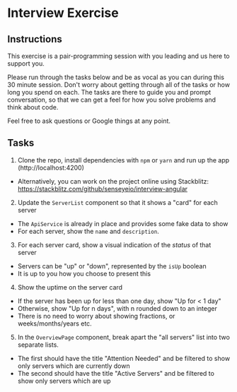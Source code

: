 # Interview Exercise

## Instructions

This exercise is a pair-programming session with you leading and us here to support you.

Please run through the tasks below and be as vocal as you can during this 30 minute session. Don't worry about getting through all of the tasks or how long you spend on each. The tasks are there to guide you and prompt conversation, so that we can get a feel for how you solve problems and think about code. 

Feel free to ask questions or Google things at any point.

## Tasks

1. Clone the repo, install dependencies with `npm` or `yarn` and run up the app (http://localhost:4200)
  - Alternatively, you can work on the project online using Stackblitz: https://stackblitz.com/github/senseyeio/interview-angular

2. Update the `ServerList` component so that it shows a "card" for each server
- The `ApiService` is already in place and provides some fake data to show
- For each server, show the `name` and `description`.


3. For each server card, show a visual indication of the _status_ of that server
- Servers can be "up" or "down", represented by the `isUp` boolean
- It is up to you how you choose to present this


4. Show the uptime on the server card
- If the server has been up for less than one day, show "Up for < 1 day"
- Otherwise, show "Up for n days", with n rounded down to an integer
- There is no need to worry about showing fractions, or weeks/months/years etc.


5. In the `OverviewPage` component, break apart the "all servers" list into two separate lists.
- The first should have the title "Attention Needed" and be filtered to show only servers which are currently down
- The second should have the title "Active Servers" and be filtered to show only servers which are up
